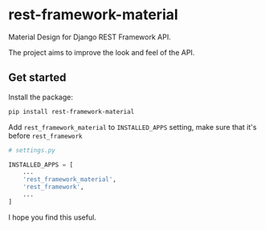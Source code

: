 # rest-framework-material

Material Design for Django REST Framework API.

The project aims to improve the look and feel of the API.

## Get started

Install the package:

```bash
pip install rest-framework-material
```

Add `rest_framework_material` to `INSTALLED_APPS` setting, make sure that it's before `rest_framework`

```python
# settings.py

INSTALLED_APPS = [
    ...
    'rest_framework_material',
    'rest_framework',
    ...
]
```

I hope you find this useful.
